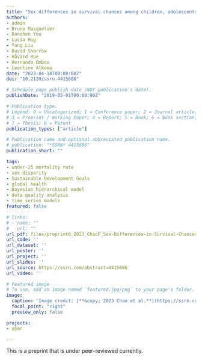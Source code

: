 ```yaml
---
title: "Sex differences in survival chances among children, adolescents, and youth ages 0–24: A systematic assessment of national, regional, and global trends from 1990 to 2021"
authors:
- admin
- Bruno Masquelier
- Danzhen You
- Lucia Hug
- Yang Liu
- David Sharrow
- Håvard Rue
- Hernando Ombao
- Leontine Alkema
date: "2023-04-14T00:00:00Z"
doi: "10.2139/ssrn.4415686"

# Schedule page publish date (NOT publication's date).
publishDate: "2019-05-01T00:00:00Z"

# Publication type.
# Legend: 0 = Uncategorized; 1 = Conference paper; 2 = Journal article;
# 3 = Preprint / Working Paper; 4 = Report; 5 = Book; 6 = Book section;
# 7 = Thesis; 8 = Patent
publication_types: ["article"]

# Publication name and optional abbreviated publication name.
# publication: "*SSRN* 4415686"
publication_short: ""

tags:
- under-25 mortality rate
- sex disparity
- Sustainable Development Goals
- global health
- Bayesian hierarchical model
- data quality analysis
- time series models
featured: false

# links:
# - name: ""
#   url: ""
url_pdf: files/preprint6_2023_ChaoF_Sex-Differences-in-Survival-Chances-ages-0-24.pdf
url_code: ''
url_dataset: ''
url_poster: ''
url_project: ''
url_slides: ''
url_source: https://ssrn.com/abstract=4415686
url_video: ''

# Featured image
# To use, add an image named `featured.jpg/png` to your page's folder. 
image:
  caption: 'Image credit: [**&copy; 2023 Chao et al.**](https://ssrn.com/abstract=4415686)'
  focal_point: "right"
  preview_only: false

projects:
- u5mr

---
```


This is a preprint that is under peer-reviewed currently.

<div data-badge-details="right" data-badge-type="medium-donut" data-doi="10.2139/ssrn.4415686" data-hide-no-mentions="true" class="altmetric-embed"></div>

